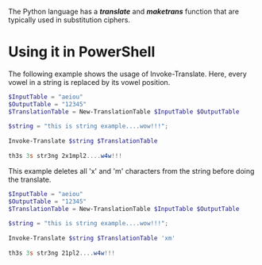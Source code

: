 The Python language has a **_translate_** and **_maketrans_** function that are typically used in substitution ciphers.

Using it in PowerShell
===

The following example shows the usage of Invoke-Translate. Here, every vowel in a string is replaced by its vowel position.
```powershell
$InputTable = "aeiou"            
$OutputTable = "12345"            
$TranslationTable = New-TranslationTable $InputTable $OutputTable            
            
$string = "this is string example....wow!!!";            
            
Invoke-Translate $string $TranslationTable             
                      
th3s 3s str3ng 2x1mpl2....w4w!!!            
```

This example deletes all 'x' and 'm' characters from the string before doing the translate.
```powershell
$InputTable = "aeiou"            
$OutputTable = "12345"            
$TranslationTable = New-TranslationTable $InputTable $OutputTable            
            
$string = "this is string example....wow!!!";            
            
Invoke-Translate $string $TranslationTable 'xm'             
            
th3s 3s str3ng 21pl2....w4w!!!
```
